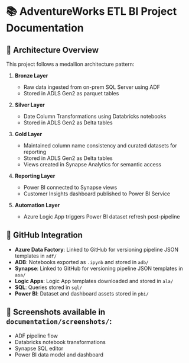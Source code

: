 # 📚 AdventureWorks ETL BI Project Documentation

## 🔧 Architecture Overview

This project follows a medallion architecture pattern:

1. **Bronze Layer**  
   - Raw data ingested from on-prem SQL Server using ADF
   - Stored in ADLS Gen2 as parquet tables

2. **Silver Layer**  
   - Date Column Transformations using Databricks notebooks
   - Stored in ADLS Gen2 as Delta tables

3. **Gold Layer**  
   - Maintained column name consistency and curated datasets for reporting
   - Stored in ADLS Gen2 as Delta tables
   - Views created in Synapse Analytics for semantic access

4. **Reporting Layer**  
   - Power BI connected to Synapse views
   - Customer Insights dashboard published to Power BI Service

5. **Automation Layer**  
   - Azure Logic App triggers Power BI dataset refresh post-pipeline

## 🔗 GitHub Integration

- **Azure Data Factory**: Linked to GitHub for versioning pipeline JSON templates in `adf/`
- **ADB**: Notebooks exported as `.ipynb` and stored in `adb/`
- **Synapse**: Linked to GitHub for versioning pipeline JSON templates in `asa/`
- **Logic Apps**: Logic App templates downloaded and stored in `ala/`
- **SQL**: Queries stored in `sql/`
- **Power BI**: Dataset and dashboard assets stored in `pbi/`

## 📸 Screenshots available in `documentation/screenshots/`:
- ADF pipeline flow
- Databricks notebook transformations
- Synapse SQL editor
- Power BI data model and dashboard